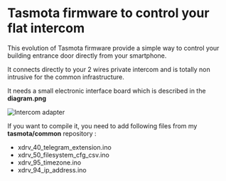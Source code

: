 Tasmota firmware to control your flat intercom
=============

This evolution of Tasmota firmware provide a simple way to control your building entrance door directly from your smartphone.

It connects directly to your 2 wires private intercom and is totally non intrusive for the common infrastructure.

It needs a small electronic interface board which is described in the **diagram.png**

![Intercom adapter](https://raw.githubusercontent.com/NicolasBernaerts/tasmota/master/intercom/diagram.png)

If you want to compile it, you need to add following files from my **tasmota/common** repository :
  * xdrv_40_telegram_extension.ino
  * xdrv_50_filesystem_cfg_csv.ino
  * xdrv_95_timezone.ino
  * xdrv_94_ip_address.ino


